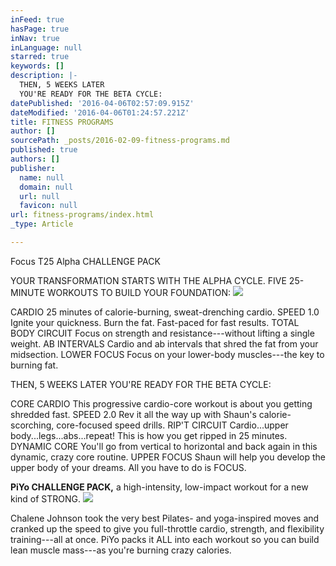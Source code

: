 ```yaml
---
inFeed: true
hasPage: true
inNav: true
inLanguage: null
starred: true
keywords: []
description: |-
  THEN, 5 WEEKS LATER
  YOU'RE READY FOR THE BETA CYCLE:
datePublished: '2016-04-06T02:57:09.915Z'
dateModified: '2016-04-06T01:24:57.221Z'
title: FITNESS PROGRAMS
author: []
sourcePath: _posts/2016-02-09-fitness-programs.md
published: true
authors: []
publisher:
  name: null
  domain: null
  url: null
  favicon: null
url: fitness-programs/index.html
_type: Article

---
```

Focus T25 Alpha CHALLENGE PACK

YOUR TRANSFORMATION STARTS WITH THE ALPHA CYCLE. FIVE 25-MINUTE WORKOUTS TO BUILD YOUR FOUNDATION:
![](https://s3-us-west-2.amazonaws.com/the-grid-img/p/5be8b14b0fd6d0b3a42d6a97de565735665bc7f2.jpg)

CARDIO
25 minutes of calorie-burning, sweat-drenching cardio.
SPEED 1.0
Ignite your quickness. Burn the fat. Fast-paced for fast results.
TOTAL BODY CIRCUIT
Focus on strength and resistance---without lifting a single weight.
AB INTERVALS
Cardio and ab intervals that shred the fat from your midsection.
LOWER FOCUS
Focus on your lower-body muscles---the key to burning fat.

THEN, 5 WEEKS LATER
YOU'RE READY FOR THE BETA CYCLE:

CORE CARDIO
This progressive cardio-core workout is about you getting shredded fast.
SPEED 2.0
Rev it all the way up with Shaun's calorie-scorching, core-focused speed drills.
RIP'T CIRCUIT
Cardio...upper body...legs...abs...repeat! This is how you get ripped in 25 minutes.
DYNAMIC CORE
You'll go from vertical to horizontal and back again in this dynamic, crazy core routine.
UPPER FOCUS
Shaun will help you develop the upper body of your dreams. All you have to do is FOCUS.

**PiYo CHALLENGE PACK,** a high-intensity, low-impact workout for a new kind of STRONG.
![](https://the-grid-user-content.s3-us-west-2.amazonaws.com/5a1df5e0-88d6-4b52-86a9-97c17e4e6327.jpg)

Chalene Johnson took the very best Pilates- and yoga-inspired moves and cranked up the speed to give you full-throttle cardio, strength, and flexibility training---all at once. PiYo packs it ALL into each workout so you can build lean muscle mass---as you're burning crazy calories.